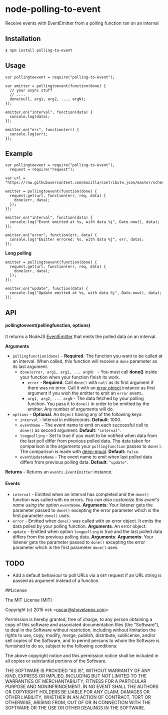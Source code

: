 # node-polling-to-event
Receive events with EventEmitter from a polling function ran on an interval


## Installation

    $ npm install polling-to-event

## Usage

    var pollingtoevent = require("polling-to-event");

    var emitter = pollingtoevent(function(done) {
      // your async stuff
      // ....
      done(null, arg1, arg2, ..., argN);
    });

    emitter.on("interval", function(data) {
      console.log(data);
    });

    emitter.on("err", function(err) {
      console.log(err);
    });    


## Example

    var pollingtoevent = require("polling-to-event"),
      request = require("request");

    var url = "https://raw.githubusercontent.com/mozilla/contribute.json/master/schema.json";

    emitter = pollingtoevent(function(done) {
      request.get(url, function(err, req, data) {
        done(err, data);
      });
    });

    emitter.on("interval", function(data) {
      console.log("Event emitted at %s, with data %j", Date.now(), data);
    });

    emitter.on("error", function(err, data) {
      console.log("Emitter errored: %s. with data %j", err, data);
    });

**Long polling**

    emitter = pollingtoevent(function(done) {
      request.get(url, function(err, req, data) {
        done(err, data);
      });
    });

    emitter.on("update", function(data) {
      console.log("Update emitted at %s, with data %j", Date.now(), data);
    });

## API

#### pollingtoevent(pollingfunction, options)

It returns a NodeJS [EventEmitter](http://nodejs.org/api/events.html#events_class_events_eventemitter)  that emits the polled data on an interval.

**Arguments**
* `pollingfunction(done)` - **Required**. The function you want to be called at an interval. When called, this function will receive a `done` parameter as its last argument.
  * `done(error, arg1, arg2, ... argN) ` - You must call **done()**  inside your function when your function finish its work.
    * `error` - **Required**. Call `done()` with `null` as its first argument if there was no error. Call it with an [error object](https://www.joyent.com/developers/node/design/errors) instance as first argument if you wish the emitter to emit an `error` event..  
    * `arg1, arg2, ... argN` - The data fetched by your polling function. You pass it to `done()` in order to be emitted by the emitter. Any number of arguments will do.  
* `options` - **Optional**. An `Object` having any of the following keys:
  * `interval` - Interval in milliseconds. **Default**: 1000.
  * `eventName` - The event name to emit on each successful call to `done()` as second argument. **Default**: `"interval"`.
  * `longpolling` - Set to true if you want to be notified when data from the last poll differ from previous polled data. The data taken for comparison is the arguments your `pollingfunction` passes to `done()`. The comparison is made with [deep-equal](https://www.npmjs.com/package/deep-equal). **Default:** `false`.
  * `eventUpdateName` - The event name to emit when last polled data differs from previous polling data. **Default**: `"update"`.

**Returns** - Returns an `events.EventEmitter` instance.

#### Events

* `interval` - Emitted when an interval has completed and the `done()` function was called with no errors. *You can also customize this event's name using the option `eventName`*. **Arguments**: Your listener gets the parameter passed to `done()` excepting the error parameter which is the first parameter `done()` uses.
* `error` - Emitted when `done()` was called with an error object. It emits the data polled by your polling function.  **Arguments**. An error object.
* `update` - Emitted when option `longpolling` is true and the last polled data differs from the previous polling data. **Arguments**: **Arguments**: Your listener gets the parameter passed to `done()` excepting the error parameter which is the first parameter `done()` uses.
## TODO

* Add a default behaviour to poll URLs via a `GET` request if an URL string is passed as argument instead of a function.

##License 

The MIT License (MIT)

Copyright (c) 2015 osk &lt;oscar@shovelapps.com&gt;

Permission is hereby granted, free of charge, to any person obtaining a copy
of this software and associated documentation files (the "Software"), to deal
in the Software without restriction, including without limitation the rights
to use, copy, modify, merge, publish, distribute, sublicense, and/or sell
copies of the Software, and to permit persons to whom the Software is
furnished to do so, subject to the following conditions:

The above copyright notice and this permission notice shall be included in all
copies or substantial portions of the Software.

THE SOFTWARE IS PROVIDED "AS IS", WITHOUT WARRANTY OF ANY KIND, EXPRESS OR
IMPLIED, INCLUDING BUT NOT LIMITED TO THE WARRANTIES OF MERCHANTABILITY,
FITNESS FOR A PARTICULAR PURPOSE AND NONINFRINGEMENT. IN NO EVENT SHALL THE
AUTHORS OR COPYRIGHT HOLDERS BE LIABLE FOR ANY CLAIM, DAMAGES OR OTHER
LIABILITY, WHETHER IN AN ACTION OF CONTRACT, TORT OR OTHERWISE, ARISING FROM,
OUT OF OR IN CONNECTION WITH THE SOFTWARE OR THE USE OR OTHER DEALINGS IN THE
SOFTWARE.